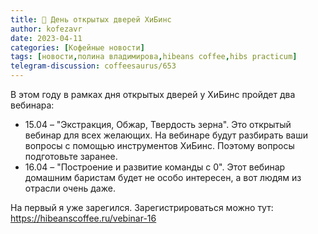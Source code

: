 ```yaml
---
title: 📰 День открытых дверей ХиБинс
author: kofezavr
date: 2023-04-11
categories: [Кофейные новости]
tags: [новости,полина владимирова,hibeans coffee,hibs practicum]
telegram-discussion: coffeesaurus/653
--- 
```

В этом году в рамках дня открытых дверей у ХиБинс пройдет два вебинара:
- 15.04 – "Экстракция, Обжар, Твердость зерна". Это открытый вебинар для всех желающих. На вебинаре будут разбирать ваши вопросы с помощью инструментов ХиБинс. Поэтому вопросы подготовьте заранее.
- 16.04 – "Построение и развитие команды с 0". Этот вебинар домашним баристам будет не особо интересен, а вот людям из отрасли очень даже.

На первый я уже зарегился. Зарегистрироваться можно тут: https://hibeanscoffee.ru/vebinar-16